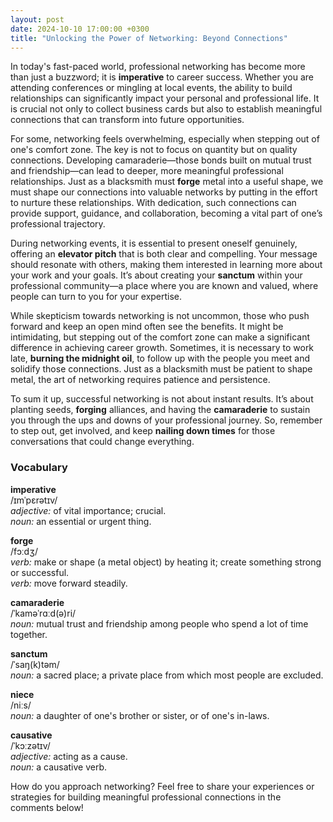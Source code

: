 ```yaml
---
layout: post
date: 2024-10-10 17:00:00 +0300
title: "Unlocking the Power of Networking: Beyond Connections"
---
```


In today's fast-paced world, professional networking has become more than just a buzzword; it is **imperative** to career success. Whether you are attending conferences or mingling at local events, the ability to build relationships can significantly impact your personal and professional life. It is crucial not only to collect business cards but also to establish meaningful connections that can transform into future opportunities.

For some, networking feels overwhelming, especially when stepping out of one's comfort zone. The key is not to focus on quantity but on quality connections. Developing camaraderie—those bonds built on mutual trust and friendship—can lead to deeper, more meaningful professional relationships. Just as a blacksmith must **forge** metal into a useful shape, we must shape our connections into valuable networks by putting in the effort to nurture these relationships. With dedication, such connections can provide support, guidance, and collaboration, becoming a vital part of one’s professional trajectory.

During networking events, it is essential to present oneself genuinely, offering an **elevator pitch** that is both clear and compelling. Your message should resonate with others, making them interested in learning more about your work and your goals. It’s about creating your **sanctum** within your professional community—a place where you are known and valued, where people can turn to you for your expertise.

While skepticism towards networking is not uncommon, those who push forward and keep an open mind often see the benefits. It might be intimidating, but stepping out of the comfort zone can make a significant difference in achieving career growth. Sometimes, it is necessary to work late, **burning the midnight oil**, to follow up with the people you meet and solidify those connections. Just as a blacksmith must be patient to shape metal, the art of networking requires patience and persistence.

To sum it up, successful networking is not about instant results. It’s about planting seeds, **forging** alliances, and having the **camaraderie** to sustain you through the ups and downs of your professional journey. So, remember to step out, get involved, and keep **nailing down times** for those conversations that could change everything.

### Vocabulary

**imperative**  
/ɪmˈpɛrətɪv/  
*adjective:* of vital importance; crucial.  
*noun:* an essential or urgent thing.  

**forge**  
/fɔːdʒ/  
*verb:* make or shape (a metal object) by heating it; create something strong or successful.  
*verb:* move forward steadily.  

**camaraderie**  
/ˈkaməˈrɑːd(ə)ri/  
*noun:* mutual trust and friendship among people who spend a lot of time together.  

**sanctum**  
/ˈsaŋ(k)təm/  
*noun:* a sacred place; a private place from which most people are excluded.  

**niece**  
/niːs/  
*noun:* a daughter of one's brother or sister, or of one's in-laws.  

**causative**  
/ˈkɔːzətɪv/  
*adjective:* acting as a cause.  
*noun:* a causative verb.  

How do you approach networking? Feel free to share your experiences or strategies for building meaningful professional connections in the comments below!